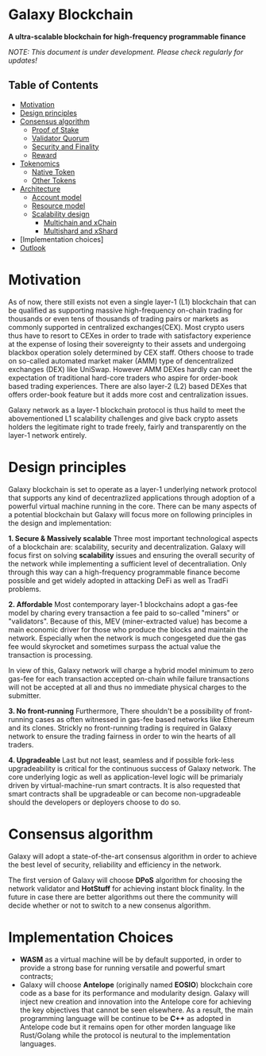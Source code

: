 # Galaxy Blockchain
**A ultra-scalable blockchain for high-frequency programmable finance**


_NOTE: This document is under development. Please check regularly for updates!_

## Table of Contents

- [Motivation](#motivation)
- [Design principles](#design-principles)
- [Consensus algorithm](#consensus-and-validator-quorum)
  * [Proof of Stake](#proof-of-staked-authority)
  * [Validator Quorum](#validator-quorum)
  * [Security and Finality](#security-and-finality)
  * [Reward](#reward)
- [Tokenomics](#token-economy)
  * [Native Token](#native-token)
  * [Other Tokens](#other-tokens)
- [Architecture](#architecture)
  * [Account model](#cross-chain-transfer)
  * [Resource model](#bc-to-bsc-architecture)
  * [Scalability design](#bsc-to-bc-architecture)
    * [Multichain and xChain](#timeout-and-error-handling)
    * [Multishard and xShard](#cross-chain-user-experience)
- [Implementation choices]
- [Outlook](#outlook)
# Motivation
As of now, there still exists not even a single layer-1 (L1) blockchain that can be qualified as supporting massive high-frequency on-chain trading for thousands or even tens of thousands of trading pairs or markets as commonly supported in centralized exchanges(CEX). Most crypto users thus have to resort to CEXes in order to trade with satisfactory experience at the expense of losing their sovereignty to their assets and undergoing blackbox operation solely determined by CEX staff. Others choose to trade on so-called automated market maker (AMM) type of dencentralized exchanges (DEX) like UniSwap. However AMM DEXes hardly can meet the expectation of traditional hard-core traders who aspire for order-book based trading experiences. There are also layer-2 (L2) based DEXes that offers order-book feature but it adds more cost and centralization issues.

Galaxy network as a layer-1 blockchain protocol is thus haild to meet the abovementioned L1 scalability challenges and give back crypto assets holders the legitimate right to trade freely, fairly and transparently on the layer-1 network entirely.

# Design principles

Galaxy blockchain is set to operate as a layer-1 underlying network protocol that supports any kind of decentrazlized applications through adoption of a powerful virtual machine running in the core. There can be many aspects of a potential blockchain but Galaxy will focus more on following principles in the design and implementation: 

**1. Secure & Massively scalable**
Three most important technological aspects of a blockchain are: scalability, security and decentralization. Galaxy will focus first on solving **scalability** issues and ensuring the overall security of the network while implementing a sufficient level of decentraliation. Only through this way can a high-frequency programmable finance become possible and get widely adopted in attacking DeFi as well as TradFi problems.

**2. Affordable**
Most contemporary layer-1 blockchains adopt a gas-fee model by charing every transaction a fee paid to so-called "miners" or "validators". Because of this, MEV (miner-extracted value) has become a main economic driver for those who produce the blocks and maintain the network. Especially when the network is much congesgeted due the gas fee would skyrocket and sometimes surpass the actual value the transaction is processing. 

In view of this, Galaxy network will charge a hybrid model minimum to zero gas-fee for each transaction accepted on-chain while failure transactions will not be accepted at all and thus no immediate physical charges to the submitter. 

**3. No front-running**
Furthermore, There shouldn't be a possibility of front-running cases as often witnessed in gas-fee based networks like Ethereum and its clones. Strickly no front-running trading is required in Galaxy network to ensure the trading fairness in order to win the hearts of all traders.

**4. Upgradeable**
Last but not least, seamless and if possible fork-less upgradeability is critical for the continuous success of Galaxy network. The core underlying logic as well as application-level logic will be primarialy driven by virtual-machine-run smart contracts. It is also requested that smart contracts shall be upgradeable or can become non-upgradeable should the developers or deployers choose to do so. 

# Consensus algorithm
Galaxy will adopt a state-of-the-art consensus algorithm in order to achieve the best level of security, reliability and efficiency in the network.

The first version of Galaxy will choose **DPoS** algorithm for choosing the network validator and **HotStuff** for achieving instant block finality. In the future in case there are better algorithms out there the community will decide whether or not to switch to a new consenus algorithm.

# Implementation Choices

- **WASM** as a virtual machine will be by default supported, in order to provide a strong base for running versatile and powerful smart contracts;
- Galaxy will choose **Antelope** (originally named **EOSIO**) blockchain core code as a base for its performance and modularity design. Galaxy will inject new creation and innovation into the Antelope core for achieving the key objectives that cannot be seen elsewhere. As a result, the main programming language will be continue to be **C++** as adopted in Antelope code but it remains open for other morden language like Rust/Golang while the protocol is neutural to the implementation languages.